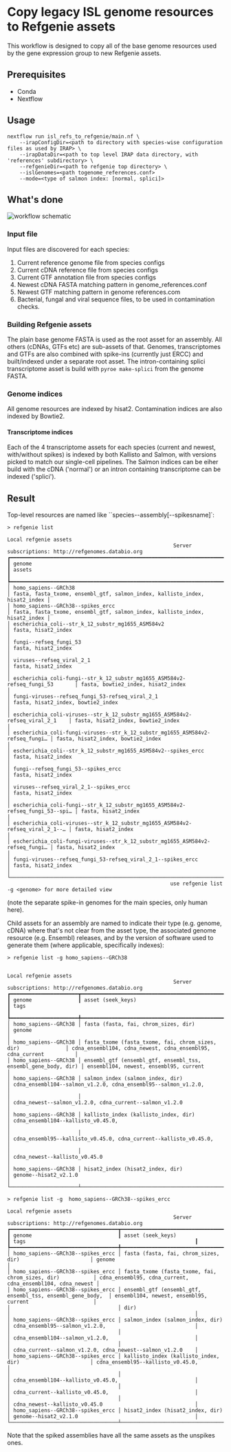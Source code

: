 # Copy legacy ISL genome resources to Refgenie assets

This workflow is designed to copy all of the base genome resources used by the gene expression group to new Refgenie assets. 

## Prerequisites

 - Conda
 - Nextflow

## Usage

```
nextflow run isl_refs_to_refgenie/main.nf \
    --irapConfigDir=<path to directory with species-wise configuration files as used by IRAP> \
    --irapDataDir=<path to top level IRAP data directory, with 'references' subdirectory> \
    --refgenieDir=<path to refgenie top directory> \
    --islGenomes=<path togenome_references.conf>
    --mode=<type of salmon index: [normal, splici]>
```

## What's done

![workflow schematic](flowchart.png)

### Input file

Input files are discovered for each species:

 1. Current reference genome file from species configs
 2. Current cDNA reference file from species configs
 3. Current GTF annotation file from species configs
 4. Newest cDNA FASTA matching pattern in genome_references.conf
 5. Newest GTF matching pattern in genome references.com
 6. Bacterial, fungal and viral sequence files, to be used in contamination checks. 

### Building Refgenie assets

The plain base genome FASTA is used as the root asset for an assembly. All others (cDNAs, GTFs etc) are sub-assets of that. Genomes, transcriptomes and GTFs are also combined with spike-ins (currently just ERCC) and built/indexed under a separate root asset. The intron-containing splici transcriptome asset is build with ```pyroe make-splici``` from the genome FASTA.

### Genome indices

All genome resources are indexed by hisat2. Contamination indices are also indexed by Bowtie2.

#### Transcriptome indices

Each of the 4 transcriptome assets for each species (current and newest, with/without spikes) is indexed by both Kallisto and Salmon, with versions picked to match our single-cell pipelines.
The Salmon indices can be eiher build with the cDNA ('normal') or an intron containing transcriptome can be indexed ('splici').

## Result

Top-level resources are named like ``species--assembly[--spikesname]`:

```
> refgenie list
                                                                     Local refgenie assets                                                                     
                                                      Server subscriptions: http://refgenomes.databio.org                                                      
┏━━━━━━━━━━━━━━━━━━━━━━━━━━━━━━━━━━━━━━━━━━━━━━━━━━━━━━━━━━━━━━━━━━━━━━━━━━━━━━━┳━━━━━━━━━━━━━━━━━━━━━━━━━━━━━━━━━━━━━━━━━━━━━━━━━━━━━━━━━━━━━━━━━━━━━━━━━━━━━┓
┃ genome                                                                        ┃ assets                                                                      ┃
┡━━━━━━━━━━━━━━━━━━━━━━━━━━━━━━━━━━━━━━━━━━━━━━━━━━━━━━━━━━━━━━━━━━━━━━━━━━━━━━━╇━━━━━━━━━━━━━━━━━━━━━━━━━━━━━━━━━━━━━━━━━━━━━━━━━━━━━━━━━━━━━━━━━━━━━━━━━━━━━┩
│ homo_sapiens--GRCh38                                                          │ fasta, fasta_txome, ensembl_gtf, salmon_index, kallisto_index, hisat2_index │
│ homo_sapiens--GRCh38--spikes_ercc                                             │ fasta, fasta_txome, ensembl_gtf, salmon_index, kallisto_index, hisat2_index │
│ escherichia_coli--str_k_12_substr_mg1655_ASM584v2                             │ fasta, hisat2_index                                                         │
│ fungi--refseq_fungi_53                                                        │ fasta, hisat2_index                                                         │
│ viruses--refseq_viral_2_1                                                     │ fasta, hisat2_index                                                         │
│ escherichia_coli-fungi--str_k_12_substr_mg1655_ASM584v2-refseq_fungi_53       │ fasta, bowtie2_index, hisat2_index                                          │
│ fungi-viruses--refseq_fungi_53-refseq_viral_2_1                               │ fasta, hisat2_index, bowtie2_index                                          │
│ escherichia_coli-viruses--str_k_12_substr_mg1655_ASM584v2-refseq_viral_2_1    │ fasta, hisat2_index, bowtie2_index                                          │
│ escherichia_coli-fungi-viruses--str_k_12_substr_mg1655_ASM584v2-refseq_fungi… │ fasta, hisat2_index, bowtie2_index                                          │
│ escherichia_coli--str_k_12_substr_mg1655_ASM584v2--spikes_ercc                │ fasta, hisat2_index                                                         │
│ fungi--refseq_fungi_53--spikes_ercc                                           │ fasta, hisat2_index                                                         │
│ viruses--refseq_viral_2_1--spikes_ercc                                        │ fasta, hisat2_index                                                         │
│ escherichia_coli-fungi--str_k_12_substr_mg1655_ASM584v2-refseq_fungi_53--spi… │ fasta, hisat2_index                                                         │
│ escherichia_coli-viruses--str_k_12_substr_mg1655_ASM584v2-refseq_viral_2_1--… │ fasta, hisat2_index                                                         │
│ escherichia_coli-fungi-viruses--str_k_12_substr_mg1655_ASM584v2-refseq_fungi… │ fasta, hisat2_index                                                         │
│ fungi-viruses--refseq_fungi_53-refseq_viral_2_1--spikes_ercc                  │ fasta, hisat2_index                                                         │
└───────────────────────────────────────────────────────────────────────────────┴─────────────────────────────────────────────────────────────────────────────┘
                                                     use refgenie list -g <genome> for more detailed view                                                      
```

(note the separate spike-in genomes for the main species, only human here).

Child assets for an assembly are named to indicate their type (e.g. genome, cDNA) where that's not clear from the asset type, the associated genome resource (e.g. Ensembl) releases, and by the version of software used to generate them (where applicable, specifically indexes):

```
> refgenie list -g homo_sapiens--GRCh38

                                                                     Local refgenie assets                                                                     
                                                      Server subscriptions: http://refgenomes.databio.org                                                      
┏━━━━━━━━━━━━━━━━━━━━━━┳━━━━━━━━━━━━━━━━━━━━━━━━━━━━━━━━━━━━━━━━━━━━━━━━━━━━━━━━━━━━━━━━┳━━━━━━━━━━━━━━━━━━━━━━━━━━━━━━━━━━━━━━━━━━━━━━━━━━━━━━━━━━━━━━━━━━━━━┓
┃ genome               ┃ asset (seek_keys)                                              ┃ tags                                                                ┃
┡━━━━━━━━━━━━━━━━━━━━━━╇━━━━━━━━━━━━━━━━━━━━━━━━━━━━━━━━━━━━━━━━━━━━━━━━━━━━━━━━━━━━━━━━╇━━━━━━━━━━━━━━━━━━━━━━━━━━━━━━━━━━━━━━━━━━━━━━━━━━━━━━━━━━━━━━━━━━━━━┩
│ homo_sapiens--GRCh38 │ fasta (fasta, fai, chrom_sizes, dir)                           │ genome                                                              │
│ homo_sapiens--GRCh38 │ fasta_txome (fasta_txome, fai, chrom_sizes, dir)               │ cdna_ensembl104, cdna_newest, cdna_ensembl95, cdna_current          │
│ homo_sapiens--GRCh38 │ ensembl_gtf (ensembl_gtf, ensembl_tss, ensembl_gene_body, dir) │ ensembl104, newest, ensembl95, current                              │
│ homo_sapiens--GRCh38 │ salmon_index (salmon_index, dir)                               │ cdna_ensembl104--salmon_v1.2.0, cdna_ensembl95--salmon_v1.2.0,      │
│                      │                                                                │ cdna_newest--salmon_v1.2.0, cdna_current--salmon_v1.2.0             │
│ homo_sapiens--GRCh38 │ kallisto_index (kallisto_index, dir)                           │ cdna_ensembl104--kallisto_v0.45.0,                                  │
│                      │                                                                │ cdna_ensembl95--kallisto_v0.45.0, cdna_current--kallisto_v0.45.0,   │
│                      │                                                                │ cdna_newest--kallisto_v0.45.0                                       │
│ homo_sapiens--GRCh38 │ hisat2_index (hisat2_index, dir)                               │ genome--hisat2_v2.1.0                                               │
└──────────────────────┴────────────────────────────────────────────────────────────────┴─────────────────────────────────────────────────────────────────────┘

> refgenie list -g  homo_sapiens--GRCh38--spikes_ercc
                                                                     Local refgenie assets                                                                     
                                                      Server subscriptions: http://refgenomes.databio.org                                                      
┏━━━━━━━━━━━━━━━━━━━━━━━━━━━━━━━━━━━┳━━━━━━━━━━━━━━━━━━━━━━━━━━━━━━━━━━━━━━━━━━━━━━━━━━━━━━━━━━━━┳━━━━━━━━━━━━━━━━━━━━━━━━━━━━━━━━━━━━━━━━━━━━━━━━━━━━━━━━━━━━┓
┃ genome                            ┃ asset (seek_keys)                                          ┃ tags                                                       ┃
┡━━━━━━━━━━━━━━━━━━━━━━━━━━━━━━━━━━━╇━━━━━━━━━━━━━━━━━━━━━━━━━━━━━━━━━━━━━━━━━━━━━━━━━━━━━━━━━━━━╇━━━━━━━━━━━━━━━━━━━━━━━━━━━━━━━━━━━━━━━━━━━━━━━━━━━━━━━━━━━━┩
│ homo_sapiens--GRCh38--spikes_ercc │ fasta (fasta, fai, chrom_sizes, dir)                       │ genome                                                     │
│ homo_sapiens--GRCh38--spikes_ercc │ fasta_txome (fasta_txome, fai, chrom_sizes, dir)           │ cdna_ensembl95, cdna_current, cdna_ensembl104, cdna_newest │
│ homo_sapiens--GRCh38--spikes_ercc │ ensembl_gtf (ensembl_gtf, ensembl_tss, ensembl_gene_body,  │ ensembl104, newest, ensembl95, current                     │
│                                   │ dir)                                                       │                                                            │
│ homo_sapiens--GRCh38--spikes_ercc │ salmon_index (salmon_index, dir)                           │ cdna_ensembl95--salmon_v1.2.0,                             │
│                                   │                                                            │ cdna_ensembl104--salmon_v1.2.0,                            │
│                                   │                                                            │ cdna_current--salmon_v1.2.0, cdna_newest--salmon_v1.2.0    │
│ homo_sapiens--GRCh38--spikes_ercc │ kallisto_index (kallisto_index, dir)                       │ cdna_ensembl95--kallisto_v0.45.0,                          │
│                                   │                                                            │ cdna_ensembl104--kallisto_v0.45.0,                         │
│                                   │                                                            │ cdna_current--kallisto_v0.45.0,                            │
│                                   │                                                            │ cdna_newest--kallisto_v0.45.0                              │
│ homo_sapiens--GRCh38--spikes_ercc │ hisat2_index (hisat2_index, dir)                           │ genome--hisat2_v2.1.0                                      │
└───────────────────────────────────┴────────────────────────────────────────────────────────────┴────────────────────────────────────────────────────────────┘
```

Note that the spiked assemblies have all the same assets as the unspikes ones.
